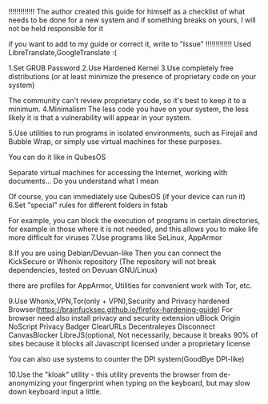 !!!!!!!!!!!!!
The author created this guide for himself as a checklist of what needs to be done for a new system and if something breaks on yours, I will not be held responsible for it

if you want to add to my guide or correct it, write to "Issue"
!!!!!!!!!!!!!
Used LibreTranslate,GoogleTranslate :(

1.Set GRUB Password
2.Use Hardened Kernel
3.Use completely free distributions (or at least minimize the presence of proprietary code on your system)

The community can't review proprietary code, so it's best to keep it to a minimum.
4.Minimalism
The less code you have on your system, the less likely it is that a vulnerability will appear in your system.

5.Use utilities to run programs in isolated environments, such as Firejail and Bubble Wrap, or simply use virtual machines for these purposes.

You can do it like in QubesOS

Separate virtual machines for accessing the Internet, working with documents...
Do you understand what I mean

Of course, you can immediately use QubesOS (if your device can run it)
6.Set "special" rules for different folders in fstab

For example, you can block the execution of programs in certain directories, for example in those where it is not needed, and this allows you to make life more difficult for viruses
7.Use programs like SeLinux, AppArmor

8.If you are using Debian/Devuan-like
Then you can connect the KickSecure or Whonix repository (The repository will not break dependencies, tested on Devuan GNU/Linux)

there are profiles for AppArmor, Utilities for convenient work with Tor, etc.

9.Use Whonix,VPN,Tor(only + VPN),Security and Privacy hardened Browser(https://brainfucksec.github.io/firefox-hardening-guide)
For browser need also install privacy and security extension
uBlock Origin
NoScript
Privacy Badger
ClearURLs
Decentraleyes
Disconnect
CanvasBlocker
LibreJS(optional, Not necessarily, because it breaks 90% of sites because it blocks all Javascript licensed under a proprietary license

You can also use systems to counter the DPI system(GoodBye DPI-like)

10.Use the "kloak" utility - this utility prevents the browser from de-anonymizing your fingerprint when typing on the keyboard, but may slow down keyboard input a little.




